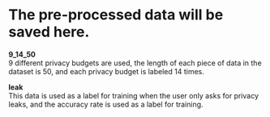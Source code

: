 # The pre-processed data will be saved here.
**9_14_50**  
  9 different privacy budgets are used, the length of each piece of data in the dataset is 50, and each privacy budget is labeled 14 times.
   
**leak**  
   This data is used as a label for training when the user only asks for privacy leaks, and the accuracy rate is used as a label for training.

